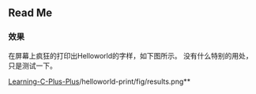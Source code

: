## Read Me

### 效果

在屏幕上疯狂的打印出Helloworld的字样，如下图所示。 没有什么特别的用处，只是测试一下。

[Learning-C-Plus-Plus](https://github.com/ICEORY/Learning-C-Plus-Plus)/helloworld-print/fig/results.png**